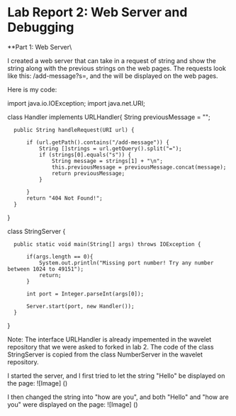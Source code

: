 # Lab Report 2: Web Server and Debugging

**Part 1: Web Server\

I created a web server that can take in a request of string and show the string along with the previous strings on the web pages.
The requests look like this: /add-message?s=<string>, and the <string> will be displayed on the web pages.

Here is my code:
  
  import java.io.IOException;
  import java.net.URI;
  
  class Handler implements URLHandler{
      String previousMessage = "";
  
      public String handleRequest(URI url) {
    
          if (url.getPath().contains("/add-message")) {
              String []strings = url.getQuery().split("=");
              if (strings[0].equals("s")) {
                  String message = strings[1] + "\n";
                  this.previousMessage = previousMessage.concat(message);
                  return previousMessage;
              }
            
          }
          return "404 Not Found!";
      }
  }
  
  class StringServer {
      
      public static void main(String[] args) throws IOException {
          
          if(args.length == 0){
              System.out.println("Missing port number! Try any number between 1024 to 49151");
              return;
          }

          int port = Integer.parseInt(args[0]);

          Server.start(port, new Handler());
      }
  }
  
  
Note: The interface URLHandler is already impemented in the wavelet repository that we were asked to forked in lab 2. The code of the class StringServer is copied from the class NumberServer in the wavelet repository.
  
  
I started the server, and I first tried to let the string "Hello" be displayed on the page:
![Image] ()
  
I then changed the string into "how are you", and both "Hello" and "how are you" were displayed on the page:
![Image] ()
